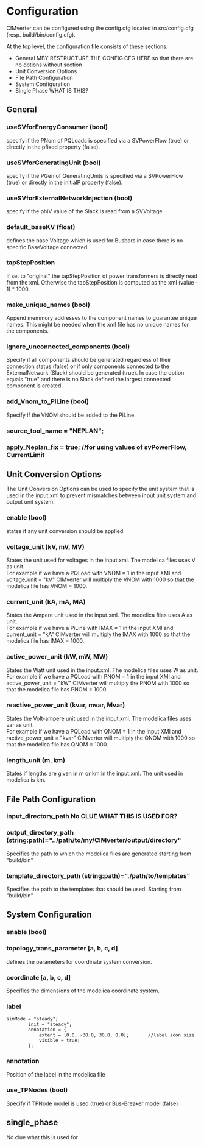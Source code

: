 # Configuration

CIMverter can be configured using the config.cfg located in src/config.cfg (resp. build/bin/config.cfg).  

At the top level, the configuration file consists of these sections:  
- General MBY RESTRUCTURE THE CONFIG.CFG HERE so that there are no options without section
- Unit Conversion Options
- File Path Configuration
- System Configuration
- Single Phase WHAT IS THIS?

## General 
### useSVforEnergyConsumer (bool)
specify if the PNom of PQLoads is specified via a SVPowerFlow (true) or directly in the pfixed property (false).

### useSVforGeneratingUnit (bool)
specify if the PGen of GeneratingUnits is specified via a SVPowerFlow (true) or directly in the initialP property (false).


### useSVforExternalNetworkInjection (bool)
specify if the phiV value of the Slack is read from a SVVoltage


### default_baseKV (float)
defines the base Voltage which is used for Busbars in case there is no specific  BaseVoltage connected.

### tapStepPosition
If set to "original" the tapStepPosition of power transformers is directly read from the xml. Otherwise the tapStepPosition is computed as the xml (value - 1) * 1000.

### make_unique_names (bool)
Append memmory addresses to the component names to guarantee unique names. 
This might be needed when the xml file has no unique names for the components.

### ignore_unconnected_components (bool)
Specify if all components should be generated regardless of their connection status (false) or if only components connected to the ExternalNetwork (Slack) should be generated (true). In case the option equals "true" and there is no Slack defined the largest connected component is created.

### add_Vnom_to_PiLine (bool)
Specify if the VNOM should be added to the PiLine.

### source_tool_name = "NEPLAN";
### apply_Neplan_fix = true; //for using values of svPowerFlow, CurrentLimit


## Unit Conversion Options
The Unit Conversion Options can be used to specify the unit system that is used in the input.xml to prevent mismatches between input unit system and output unit system.  
### enable (bool)
states if any unit conversion should be applied
### voltage_unit (kV, mV, MV)
States the unit used for voltages in the input.xml. The modelica files uses V as unit.  
For example if we have a PQLoad with VNOM = 1 in the input XMl and voltage_unit = "kV" CIMverter will multiply the VNOM with 1000 so that the modelica file has VNOM = 1000.

### current_unit (kA, mA, MA)
States the Ampere unit used in the input.xml. The modelica files uses A as unit.  
For example if we have a PiLine with IMAX = 1 in the input XMl and current_unit = "kA" CIMverter will multiply the IMAX with 1000 so that the modelica file has IMAX = 1000.

### active_power_unit (kW, mW, MW)
States the Watt unit used in the input.xml. The modelica files uses W as unit.  
For example if we have a PQLoad with PNOM = 1 in the input XMl and active_power_unit = "kW" CIMverter will multiply the PNOM with 1000 so that the modelica file has PNOM = 1000.

### reactive_power_unit (kvar, mvar, Mvar)
States the Volt-ampere unit used in the input.xml. The modelica files uses var as unit.  
For example if we have a PQLoad with QNOM = 1 in the input XMl and ractive_power_unit = "kvar" CIMverter will multiply the QNOM with 1000 so that the modelica file has QNOM = 1000.

### length_unit (m, km)
States if lengths are given in m or km in the input.xml. The unit used in modelica is km.

## File Path Configuration

### input_directory_path No CLUE WHAT THIS IS USED FOR?

### output_directory_path (string:path)="../path/to/my/CIMverter/output/directory"
Specifies the path to which the modelica files are generated starting from "build/bin"

### template_directory_path (string:path)="./path/to/templates"
Specifies the path to the templates that should be used. Starting from "build/bin"

## System Configuration

### enable (bool)

### topology_trans_parameter [a, b, c, d]
defines the parameters for coordinate system conversion.

### coordinate [a, b, c, d]
Specifies the dimensions of the modelica coordinate system.

### label 
```
simMode = "steady";
        init = "steady";
        annotation = {
            extent = [0.0, -30.0, 30.0, 0.0];       //label icon size
            visible = true;
        };
```

### annotation 
Position of the label in the modelica file

### use_TPNodes (bool)
Specify if TPNode model is used (true) or Bus-Breaker model (false)

## single_phase
No clue what this is used for










